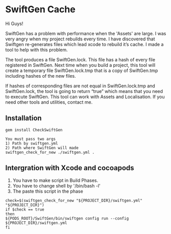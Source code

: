 # SwiftGen Cache

Hi Guys!

SwiftGen has a problem with performance when the 'Assets' are large.
I was very angry when my project rebuilds every time. 
I have discovered that Swiftgen re-generates files which lead xcode to rebuild it’s cache.
I made a tool to help with this problem.

The tool produces a file SwiftGen.lock. 
This file has a hash of every file registered in SwiftGen.
Next time when you build a project, this tool will create a temporary file SwiftGen.lock.tmp that is a copy of SwiftGen.tmp including hashes of the new files.

If hashes of corresponding files are not equal in SwiftGen.lock.tmp and SwiftGen.lock, the tool is going to return “true” which means that you need to execute SwiftGen.
This tool can work with Assets and Localisation. If you need other tools and utilities, contact me.

## Installation

```
gem install CheckSwiftGen

You must pass two args
1) Path by swiftgen.yml
2) Path where SwiftGen will made
swiftgen_check_for_new ./swiftgen.yml .
```


## Intergration with Xсode and cocoapods
1) You have to make script in Build Phases.
2) You have to change shell by '/bin/bash -l'
3) The paste this script in the phase

```
check=$(swiftgen_check_for_new "${PROJECT_DIR}/swiftgen.yml" "${PROJECT_DIR}")
if $check == true
then
${PODS_ROOT}/SwiftGen/bin/swiftgen config run --config ${PROJECT_DIR}/swiftgen.yml
fi
```
